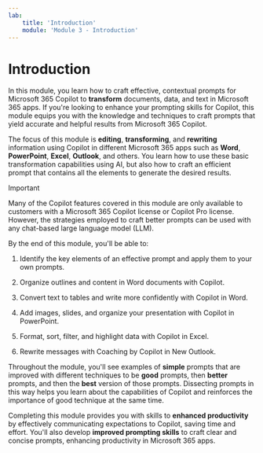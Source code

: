 ```yaml
---
lab:
    title: 'Introduction'
    module: 'Module 3 - Introduction'
---
```


# Introduction

In this module, you learn how to craft effective, contextual prompts for Microsoft 365 Copilot to **transform** documents, data, and text in Microsoft 365 apps. If you're looking to enhance your prompting skills for Copilot, this module equips you with the knowledge and techniques to craft prompts that yield accurate and helpful results from Microsoft 365 Copilot.

The focus of this module is **editing**, **transforming**, and **rewriting** information using Copilot in different Microsoft 365 apps such as **Word**, **PowerPoint**, **Excel**, **Outlook**, and others. You learn how to use these basic transformation capabilities using AI, but also how to craft an efficient prompt that contains all the elements to generate the desired results.

> [!IMPORTANT]
> Many of the Copilot features covered in this module are only available to customers with a Microsoft 365 Copilot license or Copilot Pro license. However, the strategies employed to craft better prompts can be used with any chat-based large language model (LLM).

By the end of this module, you'll be able to:

1. Identify the key elements of an effective prompt and apply them to your own prompts.

1. Organize outlines and content in Word documents with Copilot.

1. Convert text to tables and write more confidently with Copilot in Word.

1. Add images, slides, and organize your presentation with Copilot in PowerPoint.

1. Format, sort, filter, and highlight data with Copilot in Excel.

1. Rewrite messages with Coaching by Copilot in New Outlook.

Throughout the module, you'll see examples of **simple** prompts that are improved with different techniques to be **good** prompts, then **better** prompts, and then the **best** version of those prompts. Dissecting prompts in this way helps you learn about the capabilities of Copilot and reinforces the importance of good technique at the same time.

Completing this module provides you with skills to **enhanced productivity** by effectively communicating expectations to Copilot, saving time and effort. You'll also develop **improved prompting skills** to craft clear and concise prompts, enhancing productivity in Microsoft 365 apps.
